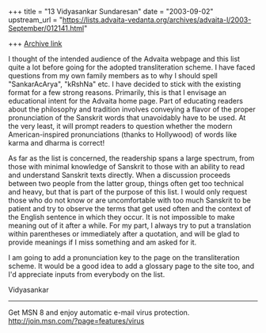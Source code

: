 +++
title = "13 Vidyasankar Sundaresan"
date = "2003-09-02"
upstream_url = "https://lists.advaita-vedanta.org/archives/advaita-l/2003-September/012141.html"

+++
[Archive link](https://lists.advaita-vedanta.org/archives/advaita-l/2003-September/012141.html)


I thought of the intended audience of the Advaita webpage and this list 
quite a lot before going for the adopted transliteration scheme. I have 
faced questions from my own family members as to why I should spell 
"SankarAcArya", "kRshNa" etc. I have decided to stick with the existing 
format for a few strong reasons. Primarily, this is that I envisage an 
educational intent for the Advaita home page. Part of educating readers 
about the philosophy and tradition involves conveying a flavor of the proper 
pronunciation of the Sanskrit words that unavoidably have to be used. At the 
very least, it will prompt readers to question whether the modern 
American-inspired pronunciations (thanks to Hollywood) of words like karma 
and dharma is correct!

As far as the list is concerned, the readership spans a large spectrum, from 
those with minimal knowledge of Sanskrit to those with an ability to read 
and understand Sanskrit texts directly. When a discussion proceeds between 
two people from the latter group, things often get too technical and heavy, 
but that is part of the purpose of this list. I would only request those who 
do not know or are uncomfortable with too much Sanskrit to be patient and 
try to observe the terms that get used often and the context of the English 
sentence in which they occur. It is not impossible to make meaning out of it 
after a while. For my part, I always try to put a translation within 
parentheses or immediately after a quotation, and will be glad to provide 
meanings if I miss something and am asked for it.

I am going to add a pronunciation key to the page on the transliteration 
scheme. It would be a good idea to add a glossary page to the site too, and 
I'd appreciate inputs from everybody on the list.

Vidyasankar

_________________________________________________________________
Get MSN 8 and enjoy automatic e-mail virus protection.  
http://join.msn.com/?page=features/virus

